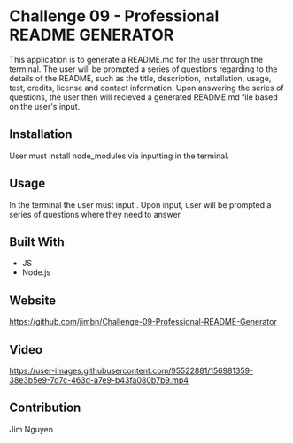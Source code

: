 # Challenge 09 - Professional README GENERATOR

This application is to generate a README.md for the user through the terminal. The user will be prompted a series of questions regarding to the details of the README, such as the title, description, installation, usage, test, credits, license and contact information. Upon answering the series of questions, the user then will recieved a generated README.md file based on the user's input.

## Installation

User must install node_modules via inputting <npm install> in the terminal.

## Usage

In the terminal the user must input <node index.js>. Upon input, user will be prompted a series of questions where they need to answer.


## Built With
  
* JS
* Node.js

## Website
  
https://github.com/jimbn/Challenge-09-Professional-README-Generator

## Video

https://user-images.githubusercontent.com/95522881/156981359-38e3b5e9-7d7c-463d-a7e9-b43fa080b7b9.mp4


## Contribution
Jim Nguyen
